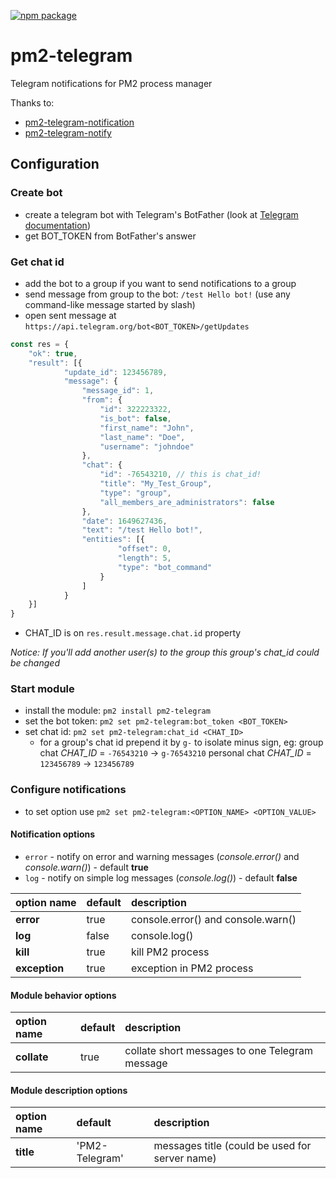 [![npm package](https://img.shields.io/npm/v/pm2-telegram?logo=npm&style=flat-square)](https://www.npmjs.com/package/pm2-telegram)

# pm2-telegram

Telegram notifications for PM2 process manager

Thanks to:

* [pm2-telegram-notification](https://github.com/shubhroshekhar/pm2-telegram-notification)
* [pm2-telegram-notify](https://github.com/korolyov88/pm2-telegram-notify)

## Configuration

### Create bot

* create a telegram bot with Telegram's BotFather (look at [Telegram documentation](https://core.telegram.org/bots#creating-a-new-bot))
* get BOT_TOKEN from BotFather's answer

### Get chat id

* add the bot to a group if you want to send notifications to a group
* send message from group to the bot: `/test Hello bot!` (use any command-like message started by slash)
* open sent message at `https://api.telegram.org/bot<BOT_TOKEN>/getUpdates`

```javascript
const res = {
    "ok": true,
    "result": [{
            "update_id": 123456789,
            "message": {
                "message_id": 1,
                "from": {
                    "id": 322223322,
                    "is_bot": false,
                    "first_name": "John",
                    "last_name": "Doe",
                    "username": "johndoe"
                },
                "chat": {
                    "id": -76543210, // this is chat_id!
                    "title": "My_Test_Group",
                    "type": "group",
                    "all_members_are_administrators": false
                },
                "date": 1649627436,
                "text": "/test Hello bot!",
                "entities": [{
                        "offset": 0,
                        "length": 5,
                        "type": "bot_command"
                    }
                ]
            }
    }]
}
```

* CHAT_ID is on `res.result.message.chat.id` property

_Notice: If you'll add another user(s) to the group this group's chat_id could be changed_

### Start module

* install the module: `pm2 install pm2-telegram`
* set the bot token: `pm2 set pm2-telegram:bot_token <BOT_TOKEN>`
* set chat id: `pm2 set pm2-telegram:chat_id <CHAT_ID>`
  - for a group's chat id prepend it by `g-` to isolate minus sign, eg:
    group chat _CHAT_ID_ = `-76543210` -> `g-76543210`
    personal chat _CHAT_ID_ = `123456789` -> `123456789`

### Configure notifications

* to set option use `pm2 set pm2-telegram:<OPTION_NAME> <OPTION_VALUE>`

#### Notification options

* `error` - notify on error and warning messages (_console.error()_ and _console.warn()_) - default **true**
* `log` - notify on simple log messages (_console.log()_) - default **false**

| option name   | default | description                        |
| :------------ | :------ | :--------------------------------- |
| **error**     | true    | console.error() and console.warn() |
| **log**       | false   | console.log()                      |
| **kill**      | true    | kill PM2 process                   |
| **exception** | true    | exception in PM2 process           |

#### Module behavior options

| option name | default | description                                    |
| :-----------| :------ | :----------------------------------------------|
| **collate** | true    | collate short messages to one Telegram message |

#### Module description options

| option name | default        | description                                    |
| :---------- | :------------- | :--------------------------------------------- |
| **title**   | 'PM2-Telegram' | messages title (could be used for server name) |

